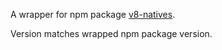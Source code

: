 A wrapper for npm package [v8-natives](https://www.npmjs.com/package/v8-natives).

Version matches wrapped npm package version.
